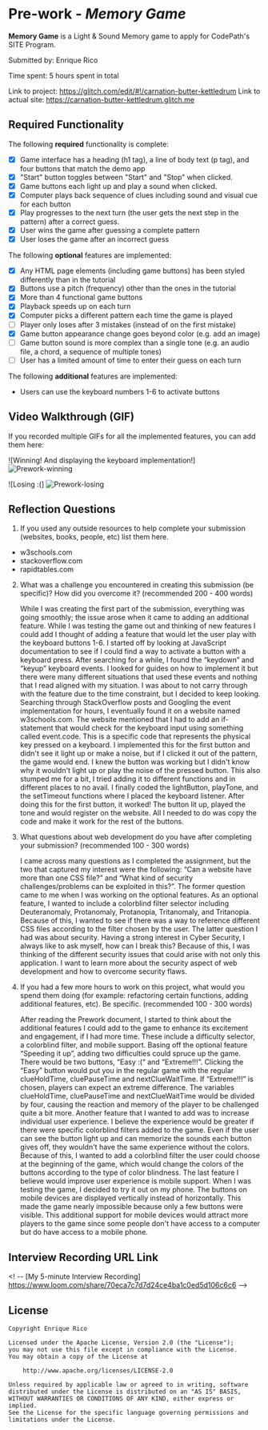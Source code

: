 # Pre-work - _Memory Game_

**Memory Game** is a Light & Sound Memory game to apply for CodePath's SITE Program.

Submitted by: Enrique Rico

Time spent: 5 hours spent in total

Link to project: https://glitch.com/edit/#!/carnation-butter-kettledrum
Link to actual site: https://carnation-butter-kettledrum.glitch.me

## Required Functionality

The following **required** functionality is complete:

- [x] Game interface has a heading (h1 tag), a line of body text (p tag), and four buttons that match the demo app
- [x] "Start" button toggles between "Start" and "Stop" when clicked.
- [x] Game buttons each light up and play a sound when clicked.
- [x] Computer plays back sequence of clues including sound and visual cue for each button
- [x] Play progresses to the next turn (the user gets the next step in the pattern) after a correct guess.
- [x] User wins the game after guessing a complete pattern
- [x] User loses the game after an incorrect guess

The following **optional** features are implemented:

- [x] Any HTML page elements (including game buttons) has been styled differently than in the tutorial
- [x] Buttons use a pitch (frequency) other than the ones in the tutorial
- [x] More than 4 functional game buttons
- [x] Playback speeds up on each turn
- [x] Computer picks a different pattern each time the game is played
- [ ] Player only loses after 3 mistakes (instead of on the first mistake)
- [x] Game button appearance change goes beyond color (e.g. add an image)
- [ ] Game button sound is more complex than a single tone (e.g. an audio file, a chord, a sequence of multiple tones)
- [ ] User has a limited amount of time to enter their guess on each turn

The following **additional** features are implemented:

- Users can use the keyboard numbers 1-6 to activate buttons

## Video Walkthrough (GIF)

If you recorded multiple GIFs for all the implemented features, you can add them here:

![Winning! And displaying the keyboard implementation!] ![Prework-winning](https://user-images.githubusercontent.com/49778407/161368714-7c90f5c9-ef4c-4023-b7e5-09dc6c68f7e0.gif)

![Losing :(] ![Prework-losing](https://user-images.githubusercontent.com/49778407/161368732-177e0141-8a4c-4ba3-8c15-21f75743b99b.gif)

## Reflection Questions

1. If you used any outside resources to help complete your submission (websites, books, people, etc) list them here.

- w3schools.com
- stackoverflow.com
- rapidtables.com

2. What was a challenge you encountered in creating this submission (be specific)? How did you overcome it? (recommended 200 - 400 words)

   While I was creating the first part of the submission, everything was going smoothly; the issue arose when it came to adding an additional feature. While I was testing the game out and thinking of new features I could add I thought of adding a feature that would let the user play with the keyboard buttons 1-6. I started off by looking at JavaScript documentation to see if I could find a way to activate a button with a keyboard press. After searching for a while, I found the “keydown” and “keyup” keyboard events. I looked for guides on how to implement it but there were many different situations that used these events and nothing that I read aligned with my situation. I was about to not carry through with the feature due to the time constraint, but I decided to keep looking. Searching through StackOverflow posts and Googling the event implementation for hours, I eventually found it on a website named w3schools.com. The website mentioned that I had to add an if-statement that would check for the keyboard input using something called event.code. This is a specific code that represents the physical key pressed on a keyboard. I implemented this for the first button and didn't see it light up or make a noise, but if I clicked it out of the pattern, the game would end. I knew the button was working but I didn't know why it wouldn't light up or play the noise of the pressed button. This also stumped me for a bit, I tried adding it to different functions and in different places to no avail. I finally coded the lightButton, playTone, and the setTimeout functions where I placed the keyboard listener. After doing this for the first button, it worked! The button lit up, played the tone and would register on the website. All I needed to do was copy the code and make it work for the rest of the buttons.

3. What questions about web development do you have after completing your submission? (recommended 100 - 300 words)

   I came across many questions as I completed the assignment, but the two that captured my interest were the following: “Can a website have more than one CSS file?” and “What kind of security challenges/problems can be exploited in this?”. The former question came to me when I was working on the optional features. As an optional feature, I wanted to include a colorblind filter selector including Deuteranomaly, Protanomaly, Protanopia, Tritanomaly, and Tritanopia. Because of this, I wanted to see if there was a way to reference different CSS files according to the filter chosen by the user. The latter question I had was about security. Having a strong interest in Cyber Security, I always like to ask myself, how can I break this? Because of this, I was thinking of the different security issues that could arise with not only this application. I want to learn more about the security aspect of web development and how to overcome security flaws.

4. If you had a few more hours to work on this project, what would you spend them doing (for example: refactoring certain functions, adding additional features, etc). Be specific. (recommended 100 - 300 words)

   After reading the Prework document, I started to think about the additional features I could add to the game to enhance its excitement and engagement, if I had more time. These include a difficulty selector, a colorblind filter, and mobile support. Basing off the optional feature “Speeding it up”, adding two difficulties could spruce up the game. There would be two buttons, “Easy :(“ and “Extreme!!!”. Clicking the “Easy” button would put you in the regular game with the regular clueHoldTime, cluePauseTime and nextClueWaitTime. If “Extreme!!!” is chosen, players can expect an extreme difference. The variables clueHoldTime, cluePauseTime and nextClueWaitTime would be divided by four, causing the reaction and memory of the player to be challenged quite a bit more. Another feature that I wanted to add was to increase individual user experience. I believe the experience would be greater if there were specific colorblind filters added to the game. Even if the user can see the button light up and can memorize the sounds each button gives off, they wouldn't have the same experience without the colors. Because of this, I wanted to add a colorblind filter the user could choose at the beginning of the game, which would change the colors of the buttons according to the type of color blindness. The last feature I believe would improve user experience is mobile support. When I was testing the game, I decided to try it out on my phone. The buttons on mobile devices are displayed vertically instead of horizontally. This made the game nearly impossible because only a few buttons were visible. This additional support for mobile devices would attract more players to the game since some people don't have access to a computer but do have access to a mobile phone.

## Interview Recording URL Link

<! -- [My 5-minute Interview Recording] https://www.loom.com/share/70eca7c7d7d24ce4ba1c0ed5d106c6c6 --> 



## License

    Copyright Enrique Rico

    Licensed under the Apache License, Version 2.0 (the "License");
    you may not use this file except in compliance with the License.
    You may obtain a copy of the License at

        http://www.apache.org/licenses/LICENSE-2.0

    Unless required by applicable law or agreed to in writing, software
    distributed under the License is distributed on an "AS IS" BASIS,
    WITHOUT WARRANTIES OR CONDITIONS OF ANY KIND, either express or implied.
    See the License for the specific language governing permissions and
    limitations under the License.
